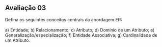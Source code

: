 ## Avaliação 03

Defina os seguintes conceitos centrais da abordagem ER:
<br> <br>
a) Entidade;
b) Relacionamento;
c) Atributo;
d) Domínio de um Atributo;
e) Generalização/especialização;
f) Entidade Associativa;
g) Cardinalidade de um Atributo.
